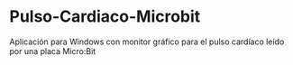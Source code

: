 # Pulso-Cardiaco-Microbit
Aplicación para Windows con monitor gráfico para el pulso cardíaco leído por una placa Micro:Bit
